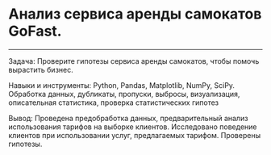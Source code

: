 # Анализ сервиса аренды самокатов GoFast.
*** 
Задача: Проверите гипотезы сервиса аренды самокатов, чтобы помочь вырастить бизнес.

Навыки и инструменты: Python, Pandas, Matplotlib, NumPy, SciPy. Обработка данных, дубликаты, пропуски, выбросы, визуализация, описательная статистика, проверка статистических гипотез

Вывод: Проведена предобработка данных, предварительный анализ использования тарифов на выборке клиентов. Исследовано поведение клиентов при использовании услуг, предлагаемых тарифом. Проверены гипотезы.


